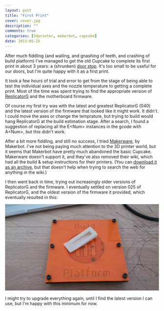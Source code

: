 ```yaml
---
layout: post
title: "First Print"
cover: cover.jpg
description: ""
comments: true
categories: [3dprinter, makerbot, cupcake]
date: 2013-05-25
---
```

After much fiddling (and wailing, and gnashing of teeth, and crashing of build platform) I've managed to get the old Cupcake to complete its first print in about 3 years: a (shrunken) [door stop](http://www.thingiverse.com/thing:2154).  It's too small to be useful for our doors, but I'm quite happy with it as a first print.

It took a few hours of trial and error to get from the stage of being able to test the individual axes and the nozzle temperature to getting a complete print.  Most of the time was spent trying to find the appropriate version of [ReplicatorG](http://replicat.org/) and the motherboard firmware.

Of course my first try was with the latest and greatest ReplicatorG (040) and the latest version of the firmware that looked like it might work.  It didn't.  I could move the axes or change the temprature, but trying to build would hang ReplicatorG at the build estimation stage.  After a search, I found a suggestion of replacing all the E&lt;Num&gt; instances in the gcode with A&lt;Num&gt;, but this didn't work.

After a bit more fiddling, and still no success, I tried [Makerware](http://www.makerbot.com/makerware/), by Makerbot.  I've not being paying much attention to the 3D printer world, but it seems that Makerbot have pretty much abandoned the basic Cupcake.  Makerware doesn't support it, and they've also removed their wiki, which had all the build & setup instructions for their printers.  (You can [download it as an archive](http://www.makerbot.com/support/archive/), but that doesn't help when trying to search the web for anything in the wiki.)

I then went back in time, trying out increasingly older versions of ReplicatorG and the firmware.  I eventually settled on version 025 of ReplicatorG, and the oldest version of the firmware it provided, which eventually resulted in this:

![First Print: A (shrunken) door stop](/images/first_print.jpg)

I might try to upgrade everything again, until I find the latest version I can use, but I'm happy with this minimum for now.
